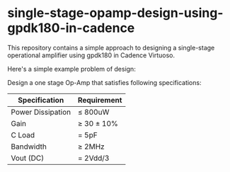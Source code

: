 # single-stage-opamp-design-using-gpdk180-in-cadence
This repository contains a simple approach to designing a single-stage operational amplifier using gpdk180 in Cadence Virtuoso.

Here's a simple example problem of design:

Design a one stage Op-Amp that satisfies following specifications:

| Specification       | Requirement       |
|---------------------|-------------------|
| Power Dissipation   | ≤ 800uW           |
| Gain                | ≥ 30 ± 10%        |
| C Load              | = 5pF             |
| Bandwidth           | ≥ 2MHz            |
| Vout (DC)           | = 2Vdd/3          |



